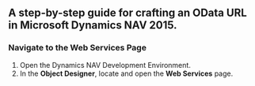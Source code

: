 ## A step-by-step guide for crafting an OData URL in Microsoft Dynamics NAV 2015.

### Navigate to the Web Services Page
1. Open the Dynamics NAV Development Environment.
2. In the **Object Designer**, locate and open the **Web Services** page.
